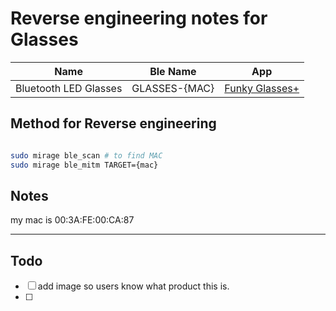 # Reverse engineering notes for Glasses

| Name                     | Ble Name | App      |
| ------------------------ | -------- | -------- |
| Bluetooth LED Glasses | GLASSES-{MAC}  | [Funky Glasses+](https://play.google.com/store/apps/details?id=com.pinkysinyeeho.funkyglassesplus&hl=en&gl=US) |

## Method for Reverse engineering

```bash

sudo mirage ble_scan # to find MAC
sudo mirage ble_mitm TARGET={mac}

```

## Notes

my mac is 00:3A:FE:00:CA:87



---

## Todo

- [ ] add image so users know what product this is.
- [ ] 


